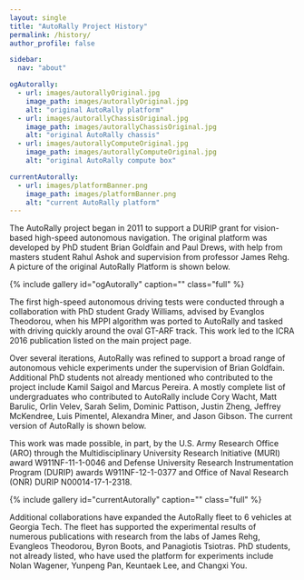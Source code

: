 ```yaml
---
layout: single
title: "AutoRally Project History"
permalink: /history/
author_profile: false

sidebar:
  nav: "about"

ogAutorally:
  - url: images/autorallyOriginal.jpg
    image_path: images/autorallyOriginal.jpg
    alt: "original AutoRally platform"
  - url: images/autorallyChassisOriginal.jpg
    image_path: images/autorallyChassisOriginal.jpg
    alt: "original AutoRally chassis"
  - url: images/autorallyComputeOriginal.jpg
    image_path: images/autorallyComputeOriginal.jpg
    alt: "original AutoRally compute box"

currentAutorally:
  - url: images/platformBanner.png
    image_path: images/platformBanner.png
    alt: "current AutoRally platform"
---
```


The AutoRally project began in 2011 to support a DURIP grant for vision-based high-speed autonomous navigation. The original platform was developed by PhD student Brian Goldfain and Paul Drews, with help from masters student Rahul Ashok and supervision from professor James Rehg. A picture of the original AutoRally Platform is shown below.

{% include gallery id="ogAutorally" caption="" class="full" %}

The first high-speed autonomous driving tests were conducted through a collaboration with PhD student Grady Williams, advised by Evanglos Theodorou, when his MPPI algorithm was ported to AutoRally and tasked with driving quickly around the oval GT-ARF track. This work led to the ICRA 2016 publication listed on the main project page. 

Over several iterations, AutoRally was refined to support a broad range of autonomous vehicle experiments under the supervision of Brian Goldfain. Additional PhD students not already mentioned who contributed to the project include Kamil Saigol and Marcus Pereira. A mostly complete list of undergraduates who contributed to AutoRally include Cory Wacht, Matt Barulic, Orlin Velev, Sarah Selim, Dominic Pattison, Justin Zheng, Jeffrey McKendree, Luis Pimentel, Alexandra Miner, and Jason Gibson. The current version of AutoRally is shown below.

This work was made possible, in part, by the U.S. Army Research Office (ARO) through the Multidisciplinary University Research Initiative (MURI) award W911NF-11-1-0046 and Defense University Research Instrumentation Program (DURIP) awards W911NF-12-1-0377 and Office of Naval Research (ONR) DURIP N00014-17-1-2318.

{% include gallery id="currentAutorally" caption="" class="full" %}

Additional collaborations have expanded the AutoRally fleet to 6 vehicles at Georgia Tech. The fleet has supported the experimental results of numerous publications with research from the labs of James Rehg, Evangleos Theodorou, Byron Boots, and Panagiotis Tsiotras. PhD students, not already listed, who have used the platform for experiments include Nolan Wagener, Yunpeng Pan, Keuntaek Lee, and Changxi You.


